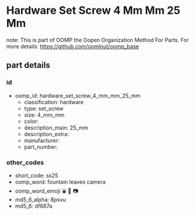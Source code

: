 # Hardware Set Screw 4 Mm Mm 25 Mm  

note: This is part of OOMP the Oopen Organization Method For Parts. For more details: https://github.com/oomlout/oomp_base

##  part details





### id
* oomp_id: hardware_set_screw_4_mm_mm_25_mm
  * classification: hardware
  * type: set_screw
  * size: 4_mm_mm
  * color: 
  * description_main: 25_mm
  * description_extra: 
  * manufacturer: 
  * part_number: 

### other_codes
* short_code: ss25
* oomp_word: fountain leaves camera
* oomp_word_emoji :fountain: :leaves: :camera:
* md5_6_alpha: 8psvu
* md5_6: df667a